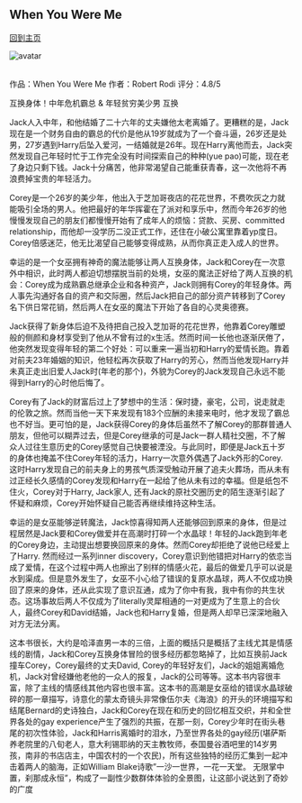 ## When You Were Me
[回到主页](https://boheme130.github.io/Fiction.git.io/)

![avatar](https://blog.frame.io/wp-content/uploads/2022/04/B0443-featured-image-1.jpg)
<br>
<br>

作品：When You Were Me
作者：Robert Rodi
评分：4.8/5

互换身体！中年危机霸总 & 年轻贫穷美少男 互换

Jack人入中年，和他结婚了二十六年的丈夫嫌他太老离婚了。更糟糕的是，Jack现在是一个财务自由的霸总的代价是他从19岁就成为了一个奋斗逼，26岁还是处男，27岁遇到Harry后坠入爱河，一结婚就是26年。现在Harry离他而去，Jack突然发现自己年轻时忙于工作完全没有时间探索自己的种种(yue pao)可能，现在老了身边只剩下钱。Jack十分痛苦，他非常渴望自己能重获青春，这一次他将不再浪费掉宝贵的年轻活力。

Corey是一个26岁的美少年，他出入于芝加哥夜店的花花世界，不费吹灰之力就能吸引全场的男人。他把最好的年华挥霍在了派对和享乐中，然而今年26岁的他慢慢发现自己的朋友们都慢慢开始有了成年人的烦恼：贷款、买房、committed relationship，而他却一没学历二没正式工作，还住在小破公寓里靠着yp度日。Corey倍感迷茫，他无比渴望自己能够变得成熟，从而你真正走入成人的世界。

幸运的是一个女巫拥有神奇的魔法能够让两人互换身体，Jack和Corey在一次意外中相识，此时两人都迫切想摆脱当前的处境，女巫的魔法正好给了两人互换的机会：Corey成为成熟霸总继承企业和各种资产，Jack则拥有Corey的年轻身体。两人事先沟通好各自的资产和交际圈，然后Jack把自己的部分资产转移到了Corey名下供日常花销，然后两人在女巫的魔法下开始了各自的心灵奥德赛。

Jack获得了新身体后迫不及待把自己投入芝加哥的花花世界，他靠着Corey雕塑般的侧颜和身材享受到了他从不曾有过的x生活。然而时间一长他也逐渐厌倦了，他突然发现变得年轻的第二个好处：可以重来一遍当初和Harry的爱情长跑。靠着对前夫23年婚姻的知识，他轻松再次获取了Harry的芳心，然而当他发现Harry并未真正走出旧爱人Jack时(年老的那个)，外貌为Corey的Jack发现自己永远不能得到Harry的心时他后悔了。

Corey有了Jack的财富后过上了梦想中的生活：保时捷，豪宅，公司，说走就走的伦敦之旅。然而当他一天下来发现有183个应酬的未接来电时，他才发现了霸总也不好当。更可怕的是，Jack获得Corey的身体后虽然不了解Corey的那群普通人朋友，但他可以糊弄过去，但是Corey继承的可是Jack一群人精社交圈，不了解众人过往生意历史的Corey感觉自己快要被湮没。与此同时，即便是Jack五十岁的身体也掩盖不住Corey年轻的活力，Harry一次意外偶遇了Jack外形的Corey. 这时Harry发现自己的前夫身上的男孩气质深受触动开展了追夫火葬场，而从未有过正经长久感情的Corey发现和Harry在一起给了他从未有过的幸福。但是纸包不住火，Corey对于Harry, Jack家人, 还有Jack的原社交圈历史的陌生逐渐引起了怀疑和麻烦，Corey开始怀疑自己能否再继续维持这种生活。

幸运的是女巫能够逆转魔法，Jack惊喜得知两人还能够回到原来的身体，但是过程居然是Jack要和Corey做爱并在高潮时打碎一个水晶球！年轻的Jack跑到年老的Corey身边，主动提出想要换回原来的身体。然而Corey却拒绝了说他已经爱上了Harry. 然而经过一系列inner discovery，Corey意识到他错把对Harry的依恋当成了爱情，在这个过程中两人也擦出了别样的情感火花，最后的做爱几乎可以说是水到渠成。但是意外发生了，女巫不小心给了错误的复原水晶球，两人不仅成功换回了原来的身体，还从此实现了意识互通，成为了你中有我，我中有你的共生状态。这场事故后两人不仅成为了literally灵犀相通的一对更成为了生意上的合伙人，最终Corey和David结婚，Jack也和Harry复婚，但是两人却早已深深地融入对方无法分离。

这本书很长，大约是哈泽直男一本的三倍，上面的概括只是概括了主线尤其是情感线的剧情，Jack和Corey互换身体冒险的很多经历都忽略掉了，比如互换前Jack撞车Corey，Corey最终的丈夫David, Corey的年轻好友们，Jack的姐姐离婚危机，Jack对曾经嫌他老他的一众人的报复，Jack的公司等等。这本书内容很丰富，除了主线的情感线其他内容也很丰富。这本书的高潮是女巫给的错误水晶球破碎的那一章描写，诗意化的蒙太奇镜头非常像伍尔夫《海浪》的开头的环境描写和结尾Bernard的史诗独白，Jack和Corey在现在和历史的回忆相互交织，并和全世界各处的gay experience产生了强烈的共振，在那一刻，Corey少年时在街头巷尾的初次性体验，Jack和Harris离婚时的泪水，乃至世界各处的gay经历(堪萨斯养老院里的八旬老人，意大利锡耶纳的天主教牧师，泰国曼谷酒吧里的14岁男孩，南非的书店店主，中国农村的一个农民)，所有这些独特的经历汇集到一起冲击着两人的脑海，正如William Blake诗歌”一沙一世界，一花一天堂。 无限掌中置，刹那成永恒”，构成了一副性少数群体体验的全景图，让这部小说达到了奇妙的广度